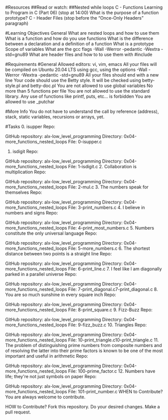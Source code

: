 #Resources
##Read or watch:
##Nested while loops
C - Functions
Learning to Program in C (Part 06) (stop at 14:00)
What is the purpose of a function prototype?
C - Header Files (stop before the “Once-Only Headers” paragraph)

#Learning Objectives
General
What are nested loops and how to use them
What is a function and how do you use functions
What is the difference between a declaration and a definition of a function
What is a prototype
Scope of variables
What are the gcc flags -Wall -Werror -pedantic -Wextra -std=gnu89
What are header files and how to to use them with #include

#Requirements
#General
Allowed editors: vi, vim, emacs
All your files will be compiled on Ubuntu 20.04 LTS using gcc, using the options -Wall -Werror -Wextra -pedantic -std=gnu89
All your files should end with a new line
Your code should use the Betty style. It will be checked using betty-style.pl and betty-doc.pl
You are not allowed to use global variables
No more than 5 functions per file
You are not allowed to use the standard library. Any use of functions like printf, puts, etc… is forbidden
You are allowed to use _putchar

#More Info
You do not have to understand the call by reference (address), stack, static variables, recursions or arrays, yet.


#Tasks
0. isupper
Repo:

GitHub repository: alx-low_level_programming
Directory: 0x04-more_functions_nested_loops
File: 0-isupper.c
1. isdigit
Repo:

GitHub repository: alx-low_level_programming
Directory: 0x04-more_functions_nested_loops
File: 1-isdigit.c
2. Collaboration is multiplication
Repo:

GitHub repository: alx-low_level_programming
Directory: 0x04-more_functions_nested_loops
File: 2-mul.c
3. The numbers speak for themselves
Repo:

GitHub repository: alx-low_level_programming
Directory: 0x04-more_functions_nested_loops
File: 3-print_numbers.c
4. I believe in numbers and signs
Repo:

GitHub repository: alx-low_level_programming
Directory: 0x04-more_functions_nested_loops
File: 4-print_most_numbers.c
5. Numbers constitute the only universal language
Repo:

GitHub repository: alx-low_level_programming
Directory: 0x04-more_functions_nested_loops
File: 5-more_numbers.c
6. The shortest distance between two points is a straight line
Repo:

GitHub repository: alx-low_level_programming
Directory: 0x04-more_functions_nested_loops
File: 6-print_line.c
7. I feel like I am diagonally parked in a parallel universe
Repo:

GitHub repository: alx-low_level_programming
Directory: 0x04-more_functions_nested_loops
File: 7-print_diagonal.c7-print_diagonal.c
8. You are so much sunshine in every square inch
Repo:

GitHub repository: alx-low_level_programming
Directory: 0x04-more_functions_nested_loops
File: 8-print_square.c
9. Fizz-Buzz
Repo:

GitHub repository: alx-low_level_programming
Directory: 0x04-more_functions_nested_loops
File: 9-fizz_buzz.c
10. Triangles
Repo:

GitHub repository: alx-low_level_programming
Directory: 0x04-more_functions_nested_loops
File: 10-print_triangle.c10-print_triangle.c
11. The problem of distinguishing prime numbers from composite numbers and of resolving the latter into their prime factors is known to be one of the most important and useful in arithmetic
Repo:

GitHub repository: alx-low_level_programming
Directory: 0x04-more_functions_nested_loops
File: 100-prime_factor.c
12. Numbers have life; they're not just symbols on paper
Repo:

GitHub repository: alx-low_level_programming
Directory: 0x04-more_functions_nested_loops
File: 101-print_number.c
WHEN to Contribute?
You are always welcome to contribute.

HOW to Contribute?
 Fork this repository.
 Do your desired changes.
 Make a pull request.
